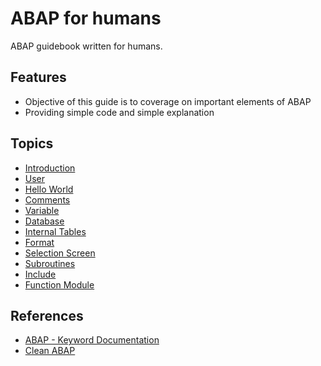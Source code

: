 # ABAP for humans

ABAP guidebook written for humans. 

## Features

- Objective of this guide is to coverage on important elements of ABAP
- Providing simple code and simple explanation

## Topics

- [Introduction](guide/intro.md)
- [User](guide/user.md)
- [Hello World](guide/helloworld.abap)
- [Comments](guide/comments.abap)
- [Variable](guide/var.abap)
- [Database](guide/database.abap)
- [Internal Tables](guide/internaltables.abap)
- [Format](guide/format.abap)
- [Selection Screen](guide/selectionscreen.abap)
- [Subroutines](guide/subroutines.abap)
- [Include](guide/include.abap)
- [Function Module](guide/functionmodule.abap)

## References

- [ABAP - Keyword Documentation](https://help.sap.com/doc/abapdocu_latest_index_htm/latest/en-US/index.htm)
- [Clean ABAP](https://github.com/SAP/styleguides/blob/master/clean-abap/CleanABAP.md)
